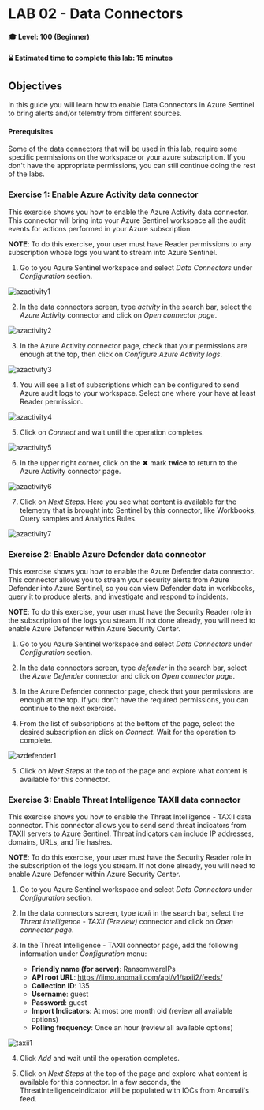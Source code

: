 # LAB 02 - Data Connectors

#### 🎓 Level: 100 (Beginner)
#### ⌛ Estimated time to complete this lab: 15 minutes

## Objectives

In this guide you will learn how to enable Data Connectors in Azure Sentinel to bring alerts and/or telemtry from different sources.

#### Prerequisites

Some of the data connectors that will be used in this lab, require some specific permissions on the workspace or your azure subscription. If you don't have the appropriate permissions, you can still continue doing the rest of the labs.

### Exercise 1: Enable Azure Activity data connector

This exercise shows you how to enable the Azure Activity data connector. This connector will bring into your Azure Sentinel workspace all the audit events for actions performed in your Azure subscription.

**NOTE**: To do this exercise, your user must have Reader permissions to any subscription whose logs you want to stream into Azure Sentinel. 

1. Go to you Azure Sentinel workspace and select *Data Connectors* under *Configuration* section.

![azactivity1](./media/azactivity1.png)

2. In the data connectors screen, type *actvity* in the search bar, select the *Azure Activity* connector and click on *Open connector page*.

![azactivity2](./media/azactivity2.png)

3. In the Azure Activity connector page, check that your permissions are enough at the top, then click on *Configure Azure Activity logs*.

![azactivity3](./media/azactivity3.png)

4. You will see a list of subscriptions which can be configured to send Azure audit logs to your workspace. Select one where your have at least Reader permission.

![azactivity4](./media/azactivity4.png)

5. Click on *Connect* and wait until the operation completes.

![azactivity5](./media/azactivity5.png)

6. In the upper right corner, click on the ✖ mark **twice** to return to the Azure Activity connector page.

![azactivity6](./media/azactivity6.png)

7. Click on *Next Steps*. Here you see what content is available for the telemetry that is brought into Sentinel by this connector, like Workbooks, Query samples and Analytics Rules.

![azactivity7](./media/azactivity7.png)

### Exercise 2: Enable Azure Defender data connector

This exercise shows you how to enable the Azure Defender data connector. This connector allows you to stream your security alerts from Azure Defender into Azure Sentinel, so you can view Defender data in workbooks, query it to produce alerts, and investigate and respond to incidents.

**NOTE**: To do this exercise, your user must have the Security Reader role in the subscription of the logs you stream. If not done already, you will need to enable Azure Defender within Azure Security Center.

1. Go to you Azure Sentinel workspace and select *Data Connectors* under *Configuration* section.

2. In the data connectors screen, type *defender* in the search bar, select the *Azure Defender* connector and click on *Open connector page*.

3. In the Azure Defender connector page, check that your permissions are enough at the top. If you don't have the required permissions, you can continue to the next exercise.

4. From the list of subscriptions at the bottom of the page, select the desired subscription an click on *Connect*. Wait for the operation to complete.

![azdefender1](./media/azdefender1.png)

5. Click on *Next Steps* at the top of the page and explore what content is available for this connector.

### Exercise 3: Enable Threat Intelligence TAXII data connector

This exercise shows you how to enable the Threat Intelligence - TAXII data connector. This connector allows you to send send threat indicators from TAXII servers to Azure Sentinel. Threat indicators can include IP addresses, domains, URLs, and file hashes.

**NOTE**: To do this exercise, your user must have the Security Reader role in the subscription of the logs you stream. If not done already, you will need to enable Azure Defender within Azure Security Center.

1. Go to you Azure Sentinel workspace and select *Data Connectors* under *Configuration* section.

2. In the data connectors screen, type *taxii* in the search bar, select the *Threat intelligence - TAXII (Preview)* connector and click on *Open connector page*.

3. In the Threat Intelligence - TAXII connector page, add the following information under *Configuration* menu:

    - **Friendly name (for server)**: RansomwareIPs
    - **API root URL**: https://limo.anomali.com/api/v1/taxii2/feeds/
    - **Collection ID**: 135
    - **Username**: guest
    - **Password**: guest
    - **Import Indicators**: At most one month old (review all available options)
    - **Polling frequency**: Once an hour (review all available options)

![taxii1](./media/taxii1.png)

4. Click *Add* and wait until the operation completes.

5. Click on *Next Steps* at the top of the page and explore what content is available for this connector. In a few seconds, the ThreatIntelligenceIndicator will be populated with IOCs from Anomali's feed.